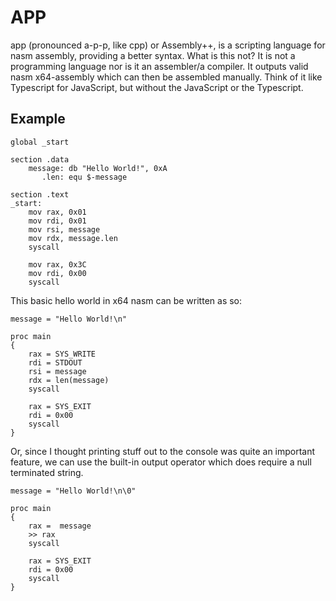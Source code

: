 # APP
app (pronounced a-p-p, like cpp) or Assembly++, is a scripting language for nasm assembly, providing a better syntax. What is this not? It is not a programming language nor is it an assembler/a compiler. It outputs valid nasm x64-assembly which can then be assembled manually. Think of it like Typescript for JavaScript, but without the JavaScript or the Typescript.

## Example

```assembly
global _start

section .data
    message: db "Hello World!", 0xA
       .len: equ $-message

section .text
_start:
	mov rax, 0x01
    mov rdi, 0x01
    mov rsi, message
    mov rdx, message.len
    syscall
    
    mov rax, 0x3C
    mov rdi, 0x00
    syscall
```
This basic hello world in x64 nasm can be written as so:
```
message = "Hello World!\n"

proc main 
{
    rax = SYS_WRITE
    rdi = STDOUT
    rsi = message
    rdx = len(message)
    syscall
    
    rax = SYS_EXIT
    rdi = 0x00
    syscall
}
```

Or, since I thought printing stuff out to the console was quite an important feature, we can use the built-in output operator which does require a null terminated string.

```
message = "Hello World!\n\0"

proc main 
{
    rax =  message
    >> rax
    syscall
    
    rax = SYS_EXIT
    rdi = 0x00
    syscall
}
```
